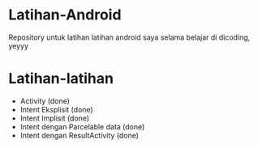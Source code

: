# Latihan-Android
Repository untuk latihan latihan android saya selama belajar di dicoding, yeyyy

# Latihan-latihan
- Activity (done)
- Intent Eksplisit (done) 
- Intent Implisit (done)
- Intent dengan Parcelable data (done)
- Intent dengan ResultActivity (done)
